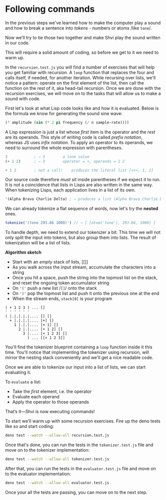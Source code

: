 # Following commands

In the previous steps we've learned how to make the computer play a sound and how to break a sentence into *tokens* - numbers or atoms /like `tone`/.

Now we’ll try to tie those two together and make Shvi play the sound written in our code.

This will require a solid amount of coding, so before we get to it we need to warm up.

In the `recursion.test.js` you will find a number of exercises that will help you get familiar with recursion. A `loop` function that replaces the four and calls itself, if needed, for another iteration. While recursing over lists, we'll notice a pattern: operate on the first element of the list, then call the function on the rest of it, aka head-tail recursion. Once we are done with the recursion exercises, we will move on to the tasks that will allow us to make a sound with code.

First let's look at what Lisp code looks like and how it is evaluated. Below is the formula we know for generating the sound sine wave:

```lisp
(* amplitude (sin (* 2 pi frequency (/ n sample-rate))))
```

A Lisp expression is just a list whose *first* item is the operator and the *rest* are its operands. This style of writing code is called *prefix notation*, whereas JS uses *infix notation*. To apply an operator to its operands, we need to surround the whole expression with parentheses.

```lisp
3            ; ⇒ 3        a lone value
(+ 1 2)      ; ⇒ 3        operator = +, operands = 1 2

+ 1 2        ; not a call!    produces the literal list [<+>, 1, 2]
```

Our source code therefore *must* sit inside parentheses if we expect it to run. It is not a coincidence that lists in Lisps are also written in the same way. When tokenizing Lisps, each application lives in a list of its own.

```lisp
'(Alpha Bravo Charlie Delta) ; ⇒ produces a list (Alpha Bravo Charlie Delta)
```

We can already tokenize a flat sequence of words, now let's try the **nested** ones.

```js
tokenize('(tone 293.66 1000)') // → [ [atom('tone'), 293.66, 1000] ]
```

To handle depth, we need to extend our tokenizer a bit. This time we will not only split the input into tokens, but also group them into lists. The result of tokenization will be a list of lists.

**Algorithm sketch**

* Start with an *empty* stack of lists, [[]]
* As you walk across the input stream, accumulate the characters into a string
* Once you hit a space, push the string into the topmost list on the stack, and reset the ongoing token accumulator string
* On `'('` push a new list /`[]`/ onto the stack
* On `')'` pop the topmost list and push it onto the previous one at the end
* When the stream ends, `stack[0]` is your program

```
( + 1 2 3 ) ... []
' ' ' ' ' '
( |.|.|.|.|.... [] []
  + |.|.|.|.... [+] []
    1 |.|.|.... [+ 1] []
      2 |.|.... [+ 1 2] []
        3 |.... [+ 1 2 3] []
          ) ... [[+ 1 2 3]]
```

You'll find the tokenizer blueprint containing a `loop` function inside it this time. You'll notice that implementing the tokenizer using recursion, will mirror the nesting stack conveniently and we'll get a nice readable code.

Once we are able to tokenize our input into a list of lists, we can start evaluating it.

To `evaluate` a list:

* Take the *first* element, i.e. the operator
* Evaluate each operand
* Apply the operator to those operands

That’s it—Shvi is now executing commands!

To start we'll warm up with some recursion exercises. Fire up the deno tests like so and start coding:

```bash
deno test --watch --allow-all recursion.test.js
```

Once that's done, you can run the tests in the `tokenizer.test.js` file and move on to the tokenizer implementation:

```bash
deno test --watch --allow-all tokenizer.test.js
```

After that, you can run the tests in the `evaluator.test.js` file and move on to the evaluator implementation:

```bash
deno test --watch --allow-all evaluator.test.js
```

Once your all the tests are passing, you can move on to the next step.
